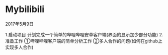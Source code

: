# Mybilibili
2017年5月9日

1.启动项目
计划完成一个简单的哔哩哔哩安卓客户端(界面的显示加少部分功能)
2.准备工作
①哔哩哔哩客户端的简单分析工作
②多人合作的问题(如何在github上实现多人合作)
